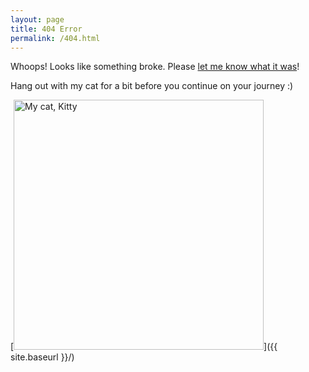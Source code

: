 ```yaml
---
layout: page
title: 404 Error
permalink: /404.html
---
```


Whoops! Looks like something broke. Please [let me know  what it was](mailto:wairimumuriga@gmail.com)! 

Hang out with my cat for a bit before you continue on your journey :) 

[<img src="{{ site.baseurl }}/images/Kitty.png" alt="My cat, Kitty" style="width: 400px;"/>]({{ site.baseurl }}/)
